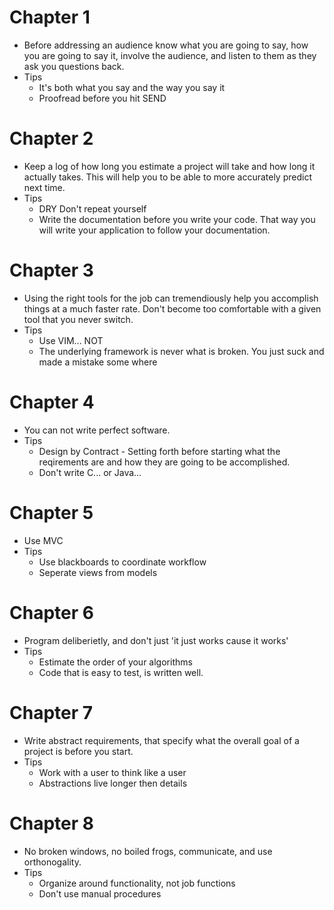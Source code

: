 # Chapter 1
  * Before addressing an audience know what you are going to say, how you are going to say it, involve the audience, and listen to them as they ask you questions back.
  * Tips
    * It's both what you say and the way you say it
    * Proofread before you hit SEND

# Chapter 2
  * Keep a log of how long you estimate a project will take and how long it actually takes. This will help you to be able to more accurately predict next time.
  * Tips
    * DRY Don't repeat yourself
    * Write the documentation before you write your code. That way you will write your application to follow your documentation.

# Chapter 3
  * Using the right tools for the job can tremendiously help you accomplish things at a much faster rate. Don't become too comfortable with a given tool that you never switch.
  * Tips
    * Use VIM... NOT
    * The underlying framework is never what is broken. You just suck and made a mistake some where

# Chapter 4
  * You can not write perfect software.
  * Tips
    * Design by Contract - Setting forth before starting what the reqirements are and how they are going to be accomplished.
    * Don't write C... or Java...

# Chapter 5
  * Use MVC
  * Tips
    * Use blackboards to coordinate workflow
    * Seperate views from models

# Chapter 6
  * Program deliberietly, and don't just 'it just works cause it works'
  * Tips
    * Estimate the order of your algorithms
    * Code that is easy to test, is written well.

# Chapter 7
  * Write abstract requirements, that specify what the overall goal of a project is before you start.
  * Tips
    * Work with a user to think like a user
    * Abstractions live longer then details

# Chapter 8
  * No broken windows, no boiled frogs, communicate, and use orthonogality.
  * Tips
    * Organize around functionality, not job functions
    * Don't use manual procedures



